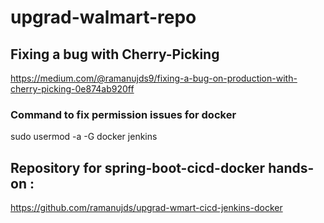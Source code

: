 # upgrad-walmart-repo

## Fixing a bug with Cherry-Picking

https://medium.com/@ramanujds9/fixing-a-bug-on-production-with-cherry-picking-0e874ab920ff


### Command to fix permission issues for docker

sudo usermod -a -G docker jenkins

## Repository for spring-boot-cicd-docker hands-on :

https://github.com/ramanujds/upgrad-wmart-cicd-jenkins-docker
